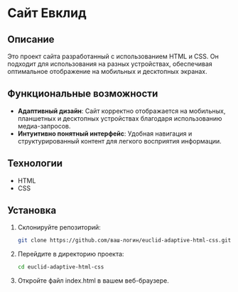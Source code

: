 # Сайт Евклид

## Описание

Это проект сайта разработанный с использованием HTML и CSS. Он подходит для использования на разных устройствах, обеспечивая оптимальное отображение на мобильных и десктопных экранах.

## Функциональные возможности

- **Адаптивный дизайн**: Сайт корректно отображается на мобильных, планшетных и десктопных устройствах благодаря использованию медиа-запросов.
- **Интуитивно понятный интерфейс**: Удобная навигация и структурированный контент для легкого восприятия информации.

## Технологии

- HTML
- CSS

## Установка

1. Склонируйте репозиторий:

   ```bash
   git clone https://github.com/ваш-логин/euclid-adaptive-html-css.git
2. Перейдите в директорию проекта:

   ```bash
   cd euclid-adaptive-html-css

3. Откройте файл index.html в вашем веб-браузере.
